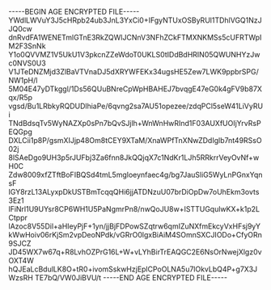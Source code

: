 -----BEGIN AGE ENCRYPTED FILE-----
YWdlLWVuY3J5cHRpb24ub3JnL3YxCi0+IFgyNTUxOSByRUl1TDhlVGQ1NzJJQ0cw
dnRvdFA1WENETmlGTnE3RkZQWlJCNnV3NFhZCkFTMXNKMSs5cUFRTWpIM2F3SnNk
Y1o0QVVMZ1V5UkU1V3pkcnZZeWdoT0UKLS0tIDdBdHRIN05QWUNHYzJwc0NVS0U3
V1JTeDNZMjd3ZlBaVTVnaDJ5dXRYWFEKx34ugsHE5Zew7LWK9ppbrSPG/NW1pH/l
5M04E47yDTkggl/1Ds56QUuBNreCpWpHBAHEJ7bvqgE47eG0k4gFV9b87Xqx/R5p
vgsd/Bu1LRbkyRQDUDlhiaPe/6qvng2sa7AU51opezee/zdqPCl5seW41LiVyRUi
TNdBdsqTv5WyNAZXp0sPn7bQvSJjlh+WnWnHwRInd1F03AUXfUOIjYrvRsPEQGpg
DXLCii1p8P/gsmXIJjp48Om8tCEY9XTaM/XnaWPfTnXNwZDdIglb7nt49RSsO02j
8lSAeDgo9UH3p5rJUFbj3Za6fnn8JkQQjqX7c1NdKr1LJh5RRkrrVeyOvNf+wH0C
Zdw8009xfZTftBoFIBQSd4tmL5mgloeynfaec4g/bg7JauSliG5WyLnPGnxYqnsF
IGY8rzL13ALyxpDkUSTBmTcqqQHi6jjATDNzuU07brDiOpDw7oUhEkm3ovts3Ez1
lFiNrl1U9UYsr8CP6WH1U5PaNgmrPn8/nwQoJU8w+ISTTUGqulwKX+k1p2LCtppr
lAzoc8V55Dil+aHIeyPjF+1yn/jjBjFDPowSZqtrw6qmIZuNXfmEkcyVxHFsj9yY
kWwHoiv06rKjSm2vpDeoNPdk/vGRrO0lgxBiAiM4SOmnSXCJIODo+CfyORn9SJCZ
JD45WX7w67q+R8LvhOZPrG16L+W+vLYhBirTrEAQGC2E6NsOrNwejXlgz0vOXT4W
hQJEaLcBdulLK8O+tR0+ivomSskwHzjEplCPoOLNA5u7lOkvLbQ4P+g7X3JWzsRH
TE7bQ/VW0JiBVU/t
-----END AGE ENCRYPTED FILE-----
